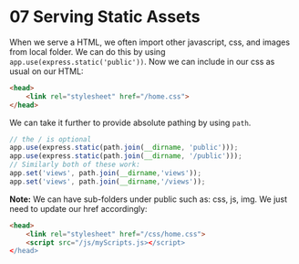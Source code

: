 # 07 Serving Static Assets
When we serve a HTML, we often import other javascript, css, and images from local folder. 
We can do this by using `app.use(express.static('public'))`. 
Now we can include in our css as usual on our HTML: 
```html
<head>
    <link rel="stylesheet" href="/home.css">
</head>
```

We can take it further to provide absolute pathing by using `path`. 
```javascript
// the / is optional
app.use(express.static(path.join(__dirname, 'public'))); 
app.use(express.static(path.join(__dirname, '/public')));
// Similarly both of these work: 
app.set('views', path.join(__dirname,'views')); 
app.set('views', path.join(__dirname,'/views')); 
```

**Note:** We can have sub-folders under public such as: css, js, img. 
We just need to update our href accordingly: 
```html
<head>
    <link rel="stylesheet" href="/css/home.css">
    <script src="/js/myScripts.js></script>
</head>
```


